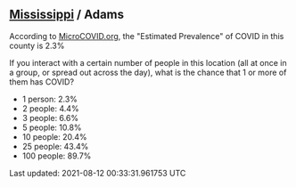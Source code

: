 
## [Mississippi](/united-states/mississippi) / Adams

According to [MicroCOVID.org](http://microcovid.org),
the "Estimated Prevalence" of COVID in this county is 2.3%

If you interact with a certain number of people in this location
(all at once in a group, or spread out across the day), what is the chance that
1 or more of them has COVID?

- 1 person: 2.3%
- 2 people: 4.4%
- 3 people: 6.6%
- 5 people: 10.8%
- 10 people: 20.4%
- 25 people: 43.4%
- 100 people: 89.7%

Last updated: 2021-08-12 00:33:31.961753 UTC
